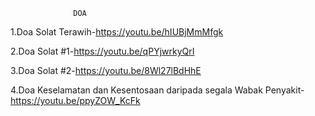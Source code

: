                  DOA
                  
                 
   1.Doa Solat Terawih-https://youtu.be/hIUBjMmMfgk
   
   2.Doa Solat #1-https://youtu.be/qPYjwrkyQrI
   
   3.Doa Solat #2-https://youtu.be/8Wl27lBdHhE
   
   4.Doa Keselamatan dan Kesentosaan daripada segala Wabak Penyakit-https://youtu.be/ppyZOW_KcFk
   
